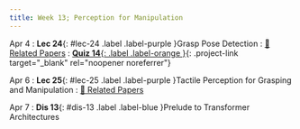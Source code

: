 ```yaml
---
title: Week 13; Perception for Manipulation
---
```


Apr 4
: **Lec 24**{: #lec-24 .label .label-purple }Grasp Pose Detection
  : [📃 Related Papers](/papers/#grasp-pose-detection)
: [**Quiz 14**{: .label .label-orange }](https://www.gradescope.com/courses/480760){: .project-link target="_blank" rel="noopener noreferrer"}


Apr 6
: **Lec 25**{: #lec-25 .label .label-purple }Tactile Perception for Grasping and Manipulation
  : [📃 Related Papers](/papers/#tactile-perception-for-grasping-and-manipulation)


Apr 7
: **Dis 13**{: #dis-13 .label .label-blue }Prelude to Transformer Architectures
